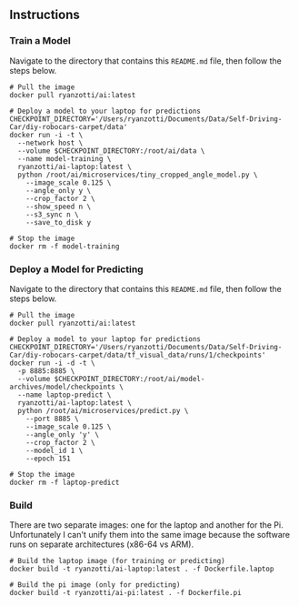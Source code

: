 ## Instructions



### Train a Model

Navigate to the directory that contains this `README.md` file, then follow the steps below.

	# Pull the image
	docker pull ryanzotti/ai:latest

	# Deploy a model to your laptop for predictions
	CHECKPOINT_DIRECTORY='/Users/ryanzotti/Documents/Data/Self-Driving-Car/diy-robocars-carpet/data'
	docker run -i -t \
	  --network host \
	  --volume $CHECKPOINT_DIRECTORY:/root/ai/data \
	  --name model-training \
	  ryanzotti/ai-laptop:latest \
	  python /root/ai/microservices/tiny_cropped_angle_model.py \
	    --image_scale 0.125 \
	    --angle_only y \
	    --crop_factor 2 \
	    --show_speed n \
	    --s3_sync n \
	    --save_to_disk y

	# Stop the image
	docker rm -f model-training
	
### Deploy a Model for Predicting

Navigate to the directory that contains this `README.md` file, then follow the steps below.

	# Pull the image
	docker pull ryanzotti/ai:latest

	# Deploy a model to your laptop for predictions
	CHECKPOINT_DIRECTORY='/Users/ryanzotti/Documents/Data/Self-Driving-Car/diy-robocars-carpet/data/tf_visual_data/runs/1/checkpoints'
	docker run -i -d -t \
	  -p 8885:8885 \
	  --volume $CHECKPOINT_DIRECTORY:/root/ai/model-archives/model/checkpoints \
	  --name laptop-predict \
	  ryanzotti/ai-laptop:latest \
	  python /root/ai/microservices/predict.py \
	    --port 8885 \
	    --image_scale 0.125 \
	    --angle_only 'y' \
	    --crop_factor 2 \
	    --model_id 1 \
	    --epoch 151

	# Stop the image
	docker rm -f laptop-predict

### Build

There are two separate images: one for the laptop and another for the Pi. Unfortunately I can't unify them into the same image because the software runs on separate architectures (x86-64 vs ARM).

	# Build the laptop image (for training or predicting)
	docker build -t ryanzotti/ai-laptop:latest . -f Dockerfile.laptop

	# Build the pi image (only for predicting)
	docker build -t ryanzotti/ai-pi:latest . -f Dockerfile.pi
